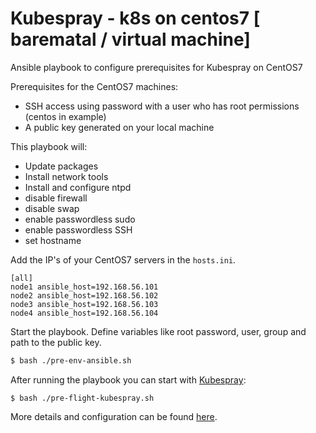# Kubespray - k8s on centos7 [ barematal / virtual machine]

Ansible playbook to configure prerequisites for Kubespray on CentOS7

Prerequisites for the CentOS7 machines:
* SSH access using password with a user who has root permissions (centos in example)
* A public key generated on your local machine

This playbook will:
* Update packages
* Install network tools
* Install and configure ntpd
* disable firewall
* disable swap
* enable passwordless sudo
* enable passwordless SSH
* set hostname

Add the IP's of your CentOS7 servers in the `hosts.ini`.

```
[all]
node1 ansible_host=192.168.56.101
node2 ansible_host=192.168.56.102
node3 ansible_host=192.168.56.103
node4 ansible_host=192.168.56.104

```

Start the playbook. Define variables like root password, user, group and path to the public key.

```bash
$ bash ./pre-env-ansible.sh 
```

After running the playbook you can start with [Kubespray](https://github.com/kubernetes-incubator/kubespray):
```
$ bash ./pre-flight-kubespray.sh
```

More details and configuration can be found [here](https://blog.richardsonlima.com.br/install-kubernetes-on-bare-metal-centos7).
